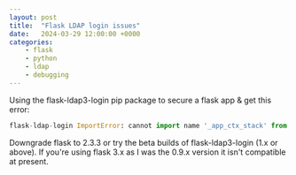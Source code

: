 ```yaml
---
layout: post
title:  "Flask LDAP login issues"
date:   2024-03-29 12:00:00 +0000
categories: 
    - flask
    - python
    - ldap
    - debugging
---
```


Using the flask-ldap3-login pip package to secure a flask app & get this error:

```python
flask-ldap-login ImportError: cannot import name '_app_ctx_stack' from 'flask'
```
 
Downgrade flask to 2.3.3 or try the beta builds of flask-ldap3-login (1.x or above). If you're using flask 3.x as I was the 0.9.x version it isn't compatible at present. 